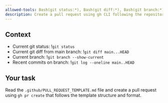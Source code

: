 ```yaml
---
allowed-tools: Bash(git status:*), Bash(git diff:*), Bash(git branch:*), Bash(git log:*), Bash(gh pr create:*), Read, Grep
description: Create a pull request using gh CLI following the repository's PR template
---
```


## Context

- Current git status: !`git status`
- Current git diff from main branch: !`git diff main...HEAD`
- Current branch: !`git branch --show-current`
- Recent commits on branch: !`git log --oneline main..HEAD`

## Your task

Read the `.github/PULL_REQUEST_TEMPLATE.md` file and create a pull request using `gh pr create` that follows the template structure and format.
